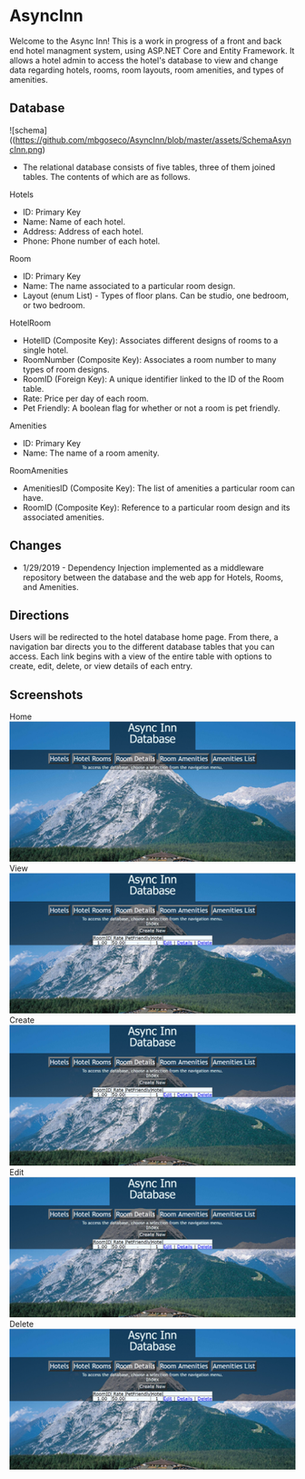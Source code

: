 # AsyncInn
Welcome to the Async Inn! This is a work in progress of a front and back end hotel managment system, using ASP.NET Core and Entity Framework. It allows a hotel admin to access the hotel's database to view and change data regarding hotels, rooms, room layouts, room amenities, and types of amenities.

## Database
![schema]((https://github.com/mbgoseco/AsyncInn/blob/master/assets/SchemaAsyncInn.png)
- The relational database consists of five tables, three of them joined tables. The contents of which are as follows.

Hotels
- ID: Primary Key
- Name: Name of each hotel.
- Address: Address of each hotel.
- Phone: Phone number of each hotel.

Room
- ID: Primary Key
- Name: The name associated to a particular room design.
- Layout (enum List) - Types of floor plans. Can be studio, one bedroom, or two bedroom.

HotelRoom
- HotelID (Composite Key): Associates different designs of rooms to a single hotel.
- RoomNumber (Composite Key): Associates a room number to many types of room designs.
- RoomID (Foreign Key): A unique identifier linked to the ID of the Room table.
- Rate: Price per day of each room.
- Pet Friendly: A boolean flag for whether or not a room is pet friendly.

Amenities
- ID: Primary Key
- Name: The name of a room amenity.

RoomAmenities
- AmenitiesID (Composite Key): The list of amenities a particular room can have.
- RoomID (Composite Key): Reference to a particular room design and its associated amenities.

## Changes
- 1/29/2019 - Dependency Injection implemented as a middleware repository between the database and the web app for Hotels, Rooms, and Amenities.

## Directions
Users will be redirected to the hotel database home page. From there, a navigation bar directs you to the different database tables that you can access. Each link begins with a view of the entire table with options to create, edit, delete, or view details of each entry.

## Screenshots
Home
![home](https://github.com/mbgoseco/AsyncInn/blob/master/assets/home.PNG)
View
![database](https://github.com/mbgoseco/AsyncInn/blob/master/assets/database.PNG)
Create
![create](https://github.com/mbgoseco/AsyncInn/blob/master/assets/database.PNG)
Edit
![edit](https://github.com/mbgoseco/AsyncInn/blob/master/assets/database.PNG)
Delete
![delete](https://github.com/mbgoseco/AsyncInn/blob/master/assets/database.PNG)

